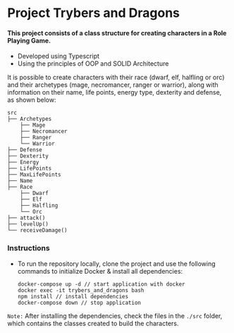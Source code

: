 # Project Trybers and Dragons
#### This project consists of a class structure for creating characters in a Role Playing Game.

* Developed using Typescript
* Using the principles of OOP and SOLID Architecture

It is possible to create characters with their race (dwarf, elf, halfling or orc) and their archetypes (mage, necromancer, ranger or warrior), along with information on their name, life points, energy type, dexterity and defense, as shown below:

  ```
  src
  ├── Archetypes
      ├── Mage
      ├── Necromancer
      ├── Ranger
      └── Warrior
  ├── Defense
  ├── Dexterity
  ├── Energy
  ├── LifePoints
  ├── MaxLifePoints
  ├── Name
  ├── Race
      ├── Dwarf
      ├── Elf
      ├── Halfling
      └── Orc
  ├── attack()
  ├── levelUp()
  └── receiveDamage()

```


### Instructions
* To run the repository locally, clone the project and use the following commands to initialize Docker & install all dependencies:

  ```
  docker-compose up -d // start application with docker
  docker exec -it trybers_and_dragons bash
  npm install // install dependencies
  docker-compose down // stop application
  ```
`Note:` After installing the dependencies, check the files in the `./src` folder, which contains the classes created to build the characters.
